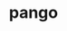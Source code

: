 ---
title: "pango"
layout: cache
categories: [package, develop]
meta: {"versions": ["1.52.2"], "compilers": ["gcc@=11.4.0"], "oss": ["ubuntu22.04"], "platforms": ["linux"], "targets": ["x86_64_v3"], "stacks": ["e4s", "root"], "num_specs": 11, "num_specs_by_stack": {"root": 11, "e4s": 11}}
spec_details: [{"hash": "vkqaghhzih2j64c3yqlkscbvvmf3deq3", "compiler": "gcc@=11.4.0", "versions": ["1.52.2"], "os": "ubuntu22.04", "platform": "linux", "target": "x86_64_v3", "variants": ["+X", "build_system=meson", "buildtype=release", "default_library=shared", "~strip"], "stacks": ["root", "e4s"], "size": "-", "tarball": "https://binaries.spack.io/develop/build_cache/linux-ubuntu22.04-x86_64_v3/gcc-11.4.0/pango-1.52.2/linux-ubuntu22.04-x86_64_v3-gcc-11.4.0-pango-1.52.2-vkqaghhzih2j64c3yqlkscbvvmf3deq3.spack"}, {"hash": "jikot76ixsgcrsshy7raphk5s2ldicul", "compiler": "gcc@=11.4.0", "versions": ["1.52.2"], "os": "ubuntu22.04", "platform": "linux", "target": "x86_64_v3", "variants": ["+X", "build_system=meson", "buildtype=release", "default_library=shared", "~strip"], "stacks": ["root", "e4s"], "size": "-", "tarball": "https://binaries.spack.io/develop/build_cache/linux-ubuntu22.04-x86_64_v3/gcc-11.4.0/pango-1.52.2/linux-ubuntu22.04-x86_64_v3-gcc-11.4.0-pango-1.52.2-jikot76ixsgcrsshy7raphk5s2ldicul.spack"}, {"hash": "2x36yblq6hdzn7usz7knzr7calnopxok", "compiler": "gcc@=11.4.0", "versions": ["1.52.2"], "os": "ubuntu22.04", "platform": "linux", "target": "x86_64_v3", "variants": ["+X", "build_system=meson", "buildtype=release", "default_library=shared", "~strip"], "stacks": ["root", "e4s"], "size": "-", "tarball": "https://binaries.spack.io/develop/build_cache/linux-ubuntu22.04-x86_64_v3/gcc-11.4.0/pango-1.52.2/linux-ubuntu22.04-x86_64_v3-gcc-11.4.0-pango-1.52.2-2x36yblq6hdzn7usz7knzr7calnopxok.spack"}, {"hash": "bepy4djjg7k5ez6dhvtr2drmj34ty7p3", "compiler": "gcc@=11.4.0", "versions": ["1.52.2"], "os": "ubuntu22.04", "platform": "linux", "target": "x86_64_v3", "variants": ["+X", "build_system=meson", "buildtype=release", "default_library=shared", "~strip"], "stacks": ["root", "e4s"], "size": "-", "tarball": "https://binaries.spack.io/develop/build_cache/linux-ubuntu22.04-x86_64_v3/gcc-11.4.0/pango-1.52.2/linux-ubuntu22.04-x86_64_v3-gcc-11.4.0-pango-1.52.2-bepy4djjg7k5ez6dhvtr2drmj34ty7p3.spack"}, {"hash": "ldecw6yxgzd5xqg4rb3eh3x26i6xkatf", "compiler": "gcc@=11.4.0", "versions": ["1.52.2"], "os": "ubuntu22.04", "platform": "linux", "target": "x86_64_v3", "variants": ["+X", "build_system=meson", "buildtype=release", "default_library=shared", "~strip"], "stacks": ["root", "e4s"], "size": "-", "tarball": "https://binaries.spack.io/develop/build_cache/linux-ubuntu22.04-x86_64_v3/gcc-11.4.0/pango-1.52.2/linux-ubuntu22.04-x86_64_v3-gcc-11.4.0-pango-1.52.2-ldecw6yxgzd5xqg4rb3eh3x26i6xkatf.spack"}, {"hash": "awifw2vniet6z6c5dk3ma55hyi7bas4x", "compiler": "gcc@=11.4.0", "versions": ["1.52.2"], "os": "ubuntu22.04", "platform": "linux", "target": "x86_64_v3", "variants": ["+X", "build_system=meson", "buildtype=release", "default_library=shared", "~strip"], "stacks": ["root", "e4s"], "size": "-", "tarball": "https://binaries.spack.io/develop/build_cache/linux-ubuntu22.04-x86_64_v3/gcc-11.4.0/pango-1.52.2/linux-ubuntu22.04-x86_64_v3-gcc-11.4.0-pango-1.52.2-awifw2vniet6z6c5dk3ma55hyi7bas4x.spack"}, {"hash": "nct26wz7uxdp5cy45huoanagv46pq4n3", "compiler": "gcc@=11.4.0", "versions": ["1.52.2"], "os": "ubuntu22.04", "platform": "linux", "target": "x86_64_v3", "variants": ["+X", "build_system=meson", "buildtype=release", "default_library=shared", "~strip"], "stacks": ["root", "e4s"], "size": "-", "tarball": "https://binaries.spack.io/develop/build_cache/linux-ubuntu22.04-x86_64_v3/gcc-11.4.0/pango-1.52.2/linux-ubuntu22.04-x86_64_v3-gcc-11.4.0-pango-1.52.2-nct26wz7uxdp5cy45huoanagv46pq4n3.spack"}, {"hash": "2xdb4bsq7hssj4pmuqfue42djfn7glep", "compiler": "gcc@=11.4.0", "versions": ["1.52.2"], "os": "ubuntu22.04", "platform": "linux", "target": "x86_64_v3", "variants": ["+X", "build_system=meson", "buildtype=release", "default_library=shared", "~strip"], "stacks": ["root", "e4s"], "size": "-", "tarball": "https://binaries.spack.io/develop/build_cache/linux-ubuntu22.04-x86_64_v3/gcc-11.4.0/pango-1.52.2/linux-ubuntu22.04-x86_64_v3-gcc-11.4.0-pango-1.52.2-2xdb4bsq7hssj4pmuqfue42djfn7glep.spack"}, {"hash": "gxcyouagisn77lkigp77pl7qrdrmx7rv", "compiler": "gcc@=11.4.0", "versions": ["1.52.2"], "os": "ubuntu22.04", "platform": "linux", "target": "x86_64_v3", "variants": ["+X", "build_system=meson", "buildtype=release", "default_library=shared", "~strip"], "stacks": ["root", "e4s"], "size": "-", "tarball": "https://binaries.spack.io/develop/build_cache/linux-ubuntu22.04-x86_64_v3/gcc-11.4.0/pango-1.52.2/linux-ubuntu22.04-x86_64_v3-gcc-11.4.0-pango-1.52.2-gxcyouagisn77lkigp77pl7qrdrmx7rv.spack"}, {"hash": "4if4h3poutlzauq7gl46jm5rpvftcdvd", "compiler": "gcc@=11.4.0", "versions": ["1.52.2"], "os": "ubuntu22.04", "platform": "linux", "target": "x86_64_v3", "variants": ["+X", "build_system=meson", "buildtype=release", "default_library=shared", "~strip"], "stacks": ["root", "e4s"], "size": "-", "tarball": "https://binaries.spack.io/develop/build_cache/linux-ubuntu22.04-x86_64_v3/gcc-11.4.0/pango-1.52.2/linux-ubuntu22.04-x86_64_v3-gcc-11.4.0-pango-1.52.2-4if4h3poutlzauq7gl46jm5rpvftcdvd.spack"}, {"hash": "jimzqvfsqmgp3mkoevfttizg4fbmjo45", "compiler": "gcc@=11.4.0", "versions": ["1.52.2"], "os": "ubuntu22.04", "platform": "linux", "target": "x86_64_v3", "variants": ["+X", "build_system=meson", "buildtype=release", "default_library=shared", "~strip"], "stacks": ["root", "e4s"], "size": "-", "tarball": "https://binaries.spack.io/develop/build_cache/linux-ubuntu22.04-x86_64_v3/gcc-11.4.0/pango-1.52.2/linux-ubuntu22.04-x86_64_v3-gcc-11.4.0-pango-1.52.2-jimzqvfsqmgp3mkoevfttizg4fbmjo45.spack"}]
---